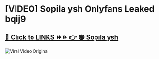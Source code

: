 
 # [VIDEO] Sopila ysh Onlyfans Leaked bqij9

## <h2><a href="https://clipsfans.com/Sopila_ysh&ref=git">🔗 Click to LINKS ⏩⏩ 👉 🟢 Sopila ysh </a></h2>

<a href="https://clipsfans.com/Sopila_ysh&ref=git" rel="nofollow" data-target="animated-image.originalLink"><img src="https://i.ibb.co.com/xMMVF88/686577567.gif" alt="Viral Video Original" style="max-width: 100%; display: inline-block;" data-target="animated-image.originalImage"></a>

